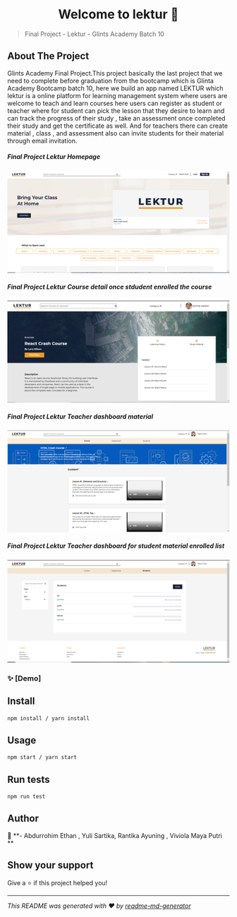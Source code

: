 <h1 align="center">Welcome to lektur 👋</h1>

> Final Project - Lektur - Glints Academy Batch 10

## About The Project

Glints Academy Final Project.This project basically the last project that we need to complete before graduation from the bootcamp which is Glinta Academy Bootcamp batch 10, here we build an app named LEKTUR which lektur is a online platform for learning management system where users are welcome to teach and learn courses here users can register as student or teacher where for student can pick the lesson that they desire to learn and can track the progress of their study , take an assessment once completed their study and get the certificate as well. And for teachers there can create material , class , and assessment also can invite students for their material through email invitation.

<h5>Final Project Lektur Homepage</h5>

  <a href="#">
    <img src="src/assets/Capture.PNG" alt="Logo">
  </a>
<h5>Final Project Lektur Course detail once stdudent enrolled the course</h5> 
<a href="#">
    <img src="src/assets/Course_detail.PNG" alt="Logo">
  </a>
  <h5> Final Project Lektur Teacher dashboard material</h5>
<a href="#">
    <img src="src/assets/teacher-dashboard-material.PNG" alt="Logo">
  </a>
<h5> Final Project Lektur Teacher dashboard for student material enrolled list</h5>
  <a href="#">
    <img src="src/assets/teacher-dashboard-for-student-material-enrolled-list.PNG" alt="Logo">
  </a>

### ✨ [Demo]

## Install

```sh
npm install / yarn install
```

## Usage

```sh
npm start / yarn start
```

## Run tests

```sh
npm run test
```

## Author

👤 **- Abdurrohim Ethan , Yuli Sartika, Rantika Ayuning , Viviola Maya Putri **

## Show your support

Give a ⭐️ if this project helped you!

---

_This README was generated with ❤️ by [readme-md-generator](https://github.com/kefranabg/readme-md-generator)_
